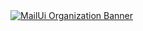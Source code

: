 <a href="https://mailui.co" target="_blank">
  <img alt="MailUi Organization Banner" src="https://assets.easyfrontend.com/uploads/media/easyfrontend_screenshot-2024-06-21-at-90800-ampng_20240621130945.png"/>
</a>
